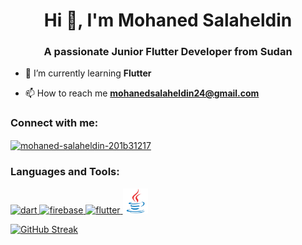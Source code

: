 <h1 align="center">Hi 👋, I'm Mohaned Salaheldin</h1>
<h3 align="center">A passionate Junior Flutter Developer from Sudan</h3>

- 🌱 I’m currently learning **Flutter**

- 📫 How to reach me **mohanedsalaheldin24@gmail.com**

<h3 align="left">Connect with me:</h3>
<p align="left">
<a href="https://linkedin.com/in/mohaned-salaheldin-201b31217" target="blank"><img align="center" src="https://raw.githubusercontent.com/rahuldkjain/github-profile-readme-generator/master/src/images/icons/Social/linked-in-alt.svg" alt="mohaned-salaheldin-201b31217" height="30" width="40" /></a>
</p>

<h3 align="left">Languages and Tools:</h3>
<p align="left"> <a href="https://dart.dev" target="_blank" rel="noreferrer"> <img src="https://www.vectorlogo.zone/logos/dartlang/dartlang-icon.svg" alt="dart" width="40" height="40"/> </a> <a href="https://firebase.google.com/" target="_blank" rel="noreferrer"> <img src="https://www.vectorlogo.zone/logos/firebase/firebase-icon.svg" alt="firebase" width="40" height="40"/> </a> <a href="https://flutter.dev" target="_blank" rel="noreferrer"> <img src="https://www.vectorlogo.zone/logos/flutterio/flutterio-icon.svg" alt="flutter" width="40" height="40"/> </a> <a href="https://www.java.com" target="_blank" rel="noreferrer"> <img src="https://raw.githubusercontent.com/devicons/devicon/master/icons/java/java-original.svg" alt="java" width="40" height="40"/> </a> </p>
<a href="https://git.io/streak-stats"><img src="https://github-readme-streak-stats.herokuapp.com?user=mohanedsalaheldin&hide_border=true" alt="GitHub Streak" /></a>
